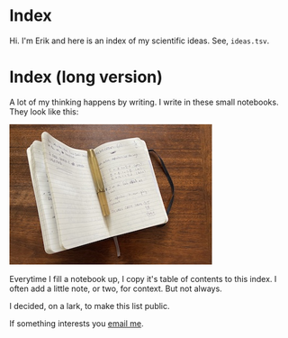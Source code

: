 # Index 
Hi. I'm Erik and here is an index of my scientific ideas. See, `ideas.tsv`.


# Index (long version)
A lot of my thinking happens by writing. I write in these small notebooks. They look like this:

![](notebook.jpg)

Everytime I fill a notebook up, I copy it's table of contents to this index. I often add a little note, or two, for context. But not always. 

I decided, on a lark, to make this list public. 

If something interests you [email me](mailto:erik.exists@gmail.com). 
